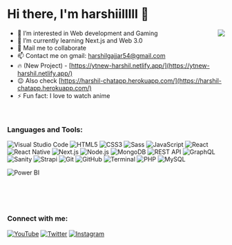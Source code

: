 # Hi there, I'm harshiilllll   👋

<img align="right" src="https://media.discordapp.net/attachments/914047870573871134/934318738440880138/mp4_1.gif?width=556&height=956">

- 👀 I’m interested in Web development and Gaming
- 🌱 I’m currently learning Next.js and Web 3.0
- 💞️ Mail me to collaborate 
- 📫 Contact me on gmail: harshilgajjar54@gmail.com
- 🔥 (New Project) - [https://ytnew-harshil.netlify.app/](https://ytnew-harshil.netlify.app/)
- 😉 Also check [https://harshil-chatapp.herokuapp.com/](https://harshil-chatapp.herokuapp.com/)
- ⚡ Fun fact: I love to watch anime

<br />

### Languages and Tools:

![Visual Studio Code](https://img.shields.io/badge/Visual_Studio_Code-007ACC?style=for-the-badge&logo=visual-studio-code&logoColor=white)
![HTML5](https://img.shields.io/badge/HTML5-E34F26?style=for-the-badge&logo=html5&logoColor=white)
![CSS3](https://img.shields.io/badge/CSS3-1572B6?style=for-the-badge&logo=css3&logoColor=white)
![Sass](https://img.shields.io/badge/Sass-CC6699?style=for-the-badge&logo=sass&logoColor=white)
![JavaScript](https://img.shields.io/badge/JavaScript-F7DF1E?style=for-the-badge&logo=javascript&logoColor=black)
![React](https://img.shields.io/badge/React-61DAFB?style=for-the-badge&logo=react&logoColor=black)
![React Native](https://img.shields.io/badge/React_Native-61DAFB?style=for-the-badge&logo=react&logoColor=black)
![Next.js](https://img.shields.io/badge/Next.js-000000?style=for-the-badge&logo=next.js&logoColor=white)
![Node.js](https://img.shields.io/badge/Node.js-339933?style=for-the-badge&logo=node.js&logoColor=white)
![MongoDB](https://img.shields.io/badge/MongoDB-47A248?style=for-the-badge&logo=mongodb&logoColor=white)
![REST API](https://img.shields.io/badge/REST_API-FF5733?style=for-the-badge)
![GraphQL](https://img.shields.io/badge/GraphQL-E10098?style=for-the-badge&logo=graphql&logoColor=white)
![Sanity](https://img.shields.io/badge/Sanity-162B3D?style=for-the-badge&logo=sanity&logoColor=white)
![Strapi](https://img.shields.io/badge/Strapi-2E7EEA?style=for-the-badge&logo=strapi&logoColor=white)
![Git](https://img.shields.io/badge/Git-F05032?style=for-the-badge&logo=git&logoColor=white)
![GitHub](https://img.shields.io/badge/GitHub-181717?style=for-the-badge&logo=github&logoColor=white)
![Terminal](https://img.shields.io/badge/Terminal-000000?style=for-the-badge&logo=windows-terminal&logoColor=white)
![PHP](https://img.shields.io/badge/PHP-777BB4?style=for-the-badge&logo=php&logoColor=white)
![MySQL](https://img.shields.io/badge/MySQL-4479A1?style=for-the-badge&logo=mysql&logoColor=white)

![Power BI](https://img.shields.io/badge/Power_BI-F2C811?style=for-the-badge&logo=power-bi&logoColor=black)

<br />
<br />
<br />

### Connect with me:

[![YouTube](https://img.shields.io/badge/YouTube-FF0000?style=for-the-badge&logo=youtube&logoColor=white)](https://www.youtube.com/channel/UCLnUcrxNTxjrAAVEzqPLhZw)
[![Twitter](https://img.shields.io/badge/Twitter-1DA1F2?style=for-the-badge&logo=twitter&logoColor=white)](https://twitter.com/harshiilllll)
[![Instagram](https://img.shields.io/badge/Instagram-E4405F?style=for-the-badge&logo=instagram&logoColor=white)](https://www.instagram.com/harshiilllll)
